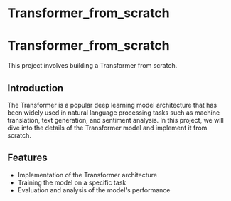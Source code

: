 # Transformer_from_scratch
 
# Transformer_from_scratch

This project involves building a Transformer from scratch. 

## Introduction

The Transformer is a popular deep learning model architecture that has been widely used in natural language processing tasks such as machine translation, text generation, and sentiment analysis. In this project, we will dive into the details of the Transformer model and implement it from scratch.

## Features

- Implementation of the Transformer architecture
- Training the model on a specific task
- Evaluation and analysis of the model's performance


